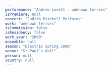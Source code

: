 ```yaml
---
performance: "Andrew Lovett - unknown terrors"
isPremiere: null
concert: "Judith Mitchell Performs"
work: "unknown terrors"
isCommission: false
isResidency: false
work_year: "2000"
ensemble: null
season: "Electric Spring 2000"
venue: "St-Paul's Hall"
person: null
country: null
---
```



